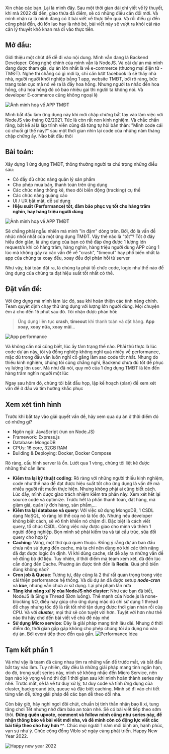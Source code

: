 Xin chào các bạn. Lại là mình đây. Sau một thời gian dài chỉ viết về lý thuyết, khi mà 2022 đã đến, giao thừa đã điểm, sẽ có những điều cần đổi mới. Và mình nhận ra là mình đang có ít bài viết về thực tiễn quá. Và rồi điều gì đến cũng phải đến, dù lớn lao hay là nhỏ bé, bài viết này sẽ vượt ra khỏi cái rào cản lý thuyết khô khan mà đi vào thực tiễn.

## Mở đầu:
Giới thiệu một chút để dễ đi vào nội dung. Mình vẫn đang là Backend Developer. Công nghệ chính của mình vẫn là NodeJS. Và cái dự án mà mình đang được tham gia, dự án lớn nhất là về e-commerce (thương mại điện tử - TMĐT). Nghe thì chẳng có gì mới lạ, chỉ cần lướt facebook là sẽ thấy nhà nhà, người người khởi nghiệp bằng 1 app, website TMĐT, bởi rõ ràng, bức trang toàn cục mà nó vẽ ra là đầy hoa hồng. Nhưng người ta nhắc đến hoa hồng, chứ hoa hồng đó có bao nhiêu gai thì người ta không nói. Và developer E-commerce cũng không ngoại lệ

![Ảnh minh hoạ về APP TMĐT](https://images.viblo.asia/fb5c3914-2971-4371-834b-098058e945bf.png)

Mình bắt đầu làm ứng dụng này khi mới chập chừng bắt tay vào làm việc với NodeJS vào tháng 02/2021. Tức là còn rất non kinh nghiệm. Và chắc chắn rằng, bất kể ai là lập trình viên cũng đã từng tự hỏi bản thân: "Mình code cái củ chuối gì thế này?" sau một thời gian nhìn lại code của những năm tháng chập chững ấy. Nào bắt đầu thôi

## Bài toán:
Xây dựng 1 ứng dụng TMĐT, thông thường người ta chú trọng những điều sau:
- Có đầy đủ chức năng quản lý sản phẩm
- Cho phép mua bán, thanh toán trên ứng dụng
- Các chức năng thống kê, theo dõi biến động (tracking) cụ thể
- Các chức năng quảng cáo
- UI / UX bắt mắt, dễ sử dụng
- **Hiệu suất (Performance) tốt, đảm bảo phục vụ tốt cho hàng trăm nghìn, hay hàng triệu người dùng**

![Ảnh minh hoạ về APP TMĐT](https://images.viblo.asia/48543df6-5c33-49d0-a9a8-22ba816158f2.png)

Sẽ chẳng phải ngẫu nhiên mà mình "in đậm" dòng trên. Bởi, đó là vấn đề nhức nhối nhất của một ứng dụng TMĐT. Vậy thế nào là "tốt"? Tốt ở đây hiểu đơn giản, là ứng dụng của bạn có thể đáp ứng được 1 lượng lớn request/s khi có hàng trăm, hàng nghìn, hàng triệu người dùng APP cùng 1 lúc mà không gây ra các vấn đề về "crash", "timeout" hay phổ biến nhất là app của chúng ta xoay đều, xoay đều đợi phản hồi từ server

Như vậy, bài toán đặt ra, là chúng ta phải tổ chức code, logic như thế nào để ứng dụng của chúng ta đạt hiệu suất tốt nhất có thể.

## Đặt vấn đề:
Với ứng dụng mà mình làm lúc đó, sau khi hoàn thiện các tính năng chính. Team quyết định chạy thử ứng dụng với lượng lớn người dùng. Mọi chuyện êm ả cho đến 15 phút sau đó. Tôi nhận được phản hồi:
> Ứng dụng liên tục **crash**, **timeout** khi thanh toán và đặt hàng. **App xoay, xoay nữa, xoay mãi**...

![App performance](https://images.viblo.asia/7ee2330f-6c74-40a2-9bf5-1bf9f0bc69ee.png)

Và không cần nói cũng biết, lúc ấy tâm trạng thế nào. Phải thú thực là lúc code dự án này, tôi và đồng nghiệp không nghĩ quá nhiều về performance, mặc dù trong đầu vẫn luôn nghĩ cố gắng làm sao code tốt nhất. Nhưng do thiếu kinh nghiệm, chúng tôi cũng chẳng nghĩ, Backend chưa đủ tốt để phục vụ lượng lớn user. Mà như đã nói, quy mô của 1 ứng dụng TMĐT là lên đến hàng trăm nghìn người một lúc

Ngay sau hôm đó, chúng tôi bắt đầu họp, lập kế hoạch (plan) để xem xét vấn đề ở đầu và tìm hướng khắc phục

## Xem xét tình hình
Trước khi bắt tay vào giải quyết vấn đề, hãy xem qua dự án ở thời điểm đó có những gì?
- Ngôn ngữ: JavaScript (run on Node.JS)
- Framework: Express.js
- Database: MongoDB
- CPUs: 16 core, 32GB RAM
- Building & Deploying: Docker, Docker Compose

Rõ ràng, cấu hình server là ổn. Lướt qua 1 vòng, chúng tôi liệt kê được những thứ cần làm:
- **Kiểm tra lại kỹ thuật coding**: Rõ ràng với những người thiếu kinh nghiệm, code như thế nào để đạt được hiệu suất tốt cho ứng dụng là vấn đề mà nhiều người rất muốn thực hiện. Nhưng không phải ai cũng biết cách. Lúc đấy, mình được giao trách nhiệm kiểm tra phần này. Xem xét hết lại source code và optimize. Trước hết là phần thanh toán, đặt hàng, mã giảm giá, quản lý đơn hàng, sản phẩm,...
- **Kiểm tra lại database và query**: Với việc sử dụng MongoDB, 1 CSDL dạng NoSQL, rõ ràng lợi thế của nó là tốc độ. Nhưng nếu developer không biết cách, sẽ vô tình khiến nó chậm đi. Đặc biệt là cách viết query, tổ chức CSDL. Công việc này được giao cho mình và thêm 1 người đồng nghiệp. Bọn mình sẽ phải kiểm tra và tái cấu trúc, sửa đổi query cho hợp lý
- **Caching**: Vâng, một thứ quá quen thuộc. Đồng ý rằng dự án ban đầu chưa nên sử dụng đến cache, mà ta chỉ nên dùng nó khi các tính năng đã đạt được logic ổn định. Vì khi dùng cache, rất dễ xảy ra những vẫn đề về đồng bộ dữ liệu. Tuy nhiên, ở thời điểm mà team xem xét, đã đến lúc cần dùng đến Cache. Phương án được tính đến là **Redis**. Quá phổ biến đúng không nào?
- **Cron job & Queue**: Tương tự, đây cũng là 2 thứ rất quan trọng trong việc cải thiện performance hệ thống. Và dù dự án đã được setup ***node-cron*** và ***kue***, nhưng vẫn chưa ai sử dụng. Lại phí phạm lần nữa
- **Tăng khả năng xử lý của NodeJS nhờ cluster**: Như các bạn đã biết, NodeJS là Single Thread (Đơn luồng). Thế mạnh của Node.js là none-blocking I/O, điều này giúp cho ứng dụng mặc dù chỉ sử dụng 1 thread để chạy nhưng tốc độ là rất tốt nhờ tận dụng được thời gian nhàn rỗi của CPU. Và với ***cluster***, mọi thứ sẽ còn tuyệt vời hơn. Tuyệt vời hơn như thế nào thì hãy chờ đến bài viết về chủ đề này nhé
- **Sử dụng Micro service**: Đây là giải pháp mang tính lâu dài. Nhưng ở thời điểm đó, thời gian gấp gáp không cho phép chúng tôi áp dụng nó vào dự án. Bởi event tiếp theo đến quá gần.
![Performance Idea](https://images.viblo.asia/ae4b2525-4c77-4566-bfac-65aab9a1ef96.png)

## Tạm kết phần 1

Và như vậy là team đã cùng nhau tìm ra những vấn đề trước mắt, và bắt đầu bắt tay vào làm. Tuy nhiên, đây đều là những giải pháp mang tính ngắn hạn, do đó, trong suốt series này, mình sẽ không nhắc đến Micro Service, nên bạn nào kỳ vọng về nó thì đợi 1 thời gian sau khi mình hoàn thành series này nhé. Trước mắt, sẽ là về tư duy xử lý, tư duy code và tính ứng dụng của cluster, background job, queue và đặc biệt caching. Mình sẽ đi vào chi tiết từng vấn đề, từng giải pháp để các bạn dễ theo dõi nha. 

Còn bây giờ, hãy nghỉ ngơi đôi chút, chuẩn bị tinh thần nhận bao lì xì, tung tăng chơi Tết nhưng nhớ đảm bảo an toàn nhé. Sẽ có bài viết tiếp theo sớm thôi. **Đừng quên upvote, comment và follow mình cũng như series này, để nhận thông báo về bài viết mới nha, và để mình còn có động lực viết các bài tiếp theo cho hay hơn ^^**. Chúc mọi người 1 năm mới bình an, hạnh phúc, vạn sự như ý. Chúc cộng đồng Viblo sẽ ngày càng phát triển. Happy New Year 2022.

![Happy new year 2022](https://images.viblo.asia/6e7e5500-caa5-4f48-a2b7-e7c9bd096030.png)